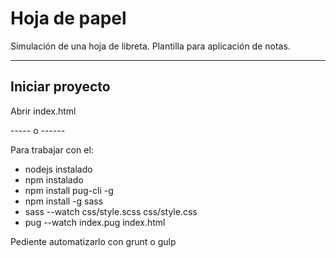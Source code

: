 # Hoja de papel

Simulación de una hoja de libreta.
Plantilla para aplicación de notas.

---
## Iniciar proyecto

Abrir index.html

----- o ------

Para trabajar con el:

- nodejs instalado
- npm instalado
- npm install pug-cli -g
- npm install -g sass
- sass --watch css/style.scss css/style.css
- pug --watch index.pug index.html

Pediente automatizarlo con grunt o gulp
